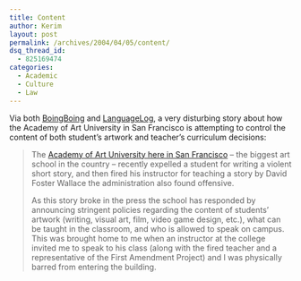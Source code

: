 ```yaml
---
title: Content
author: Kerim
layout: post
permalink: /archives/2004/04/05/content/
dsq_thread_id:
  - 825169474
categories:
  - Academic
  - Culture
  - Law
---
```

Via both <a href="http://www.boingboing.net/2004/04/04/academy_of_art_unive.html" onclick="_gaq.push(['_trackEvent', 'outbound-article', 'http://www.boingboing.net/2004/04/04/academy_of_art_unive.html', 'BoingBoing']);" >BoingBoing</a> and <a href="http://itre.cis.upenn.edu/~myl/languagelog/archives/000700.html" onclick="_gaq.push(['_trackEvent', 'outbound-article', 'http://itre.cis.upenn.edu/~myl/languagelog/archives/000700.html', 'LanguageLog']);" >LanguageLog</a>, a very disturbing story about how the Academy of Art University in San Francisco is attempting to control the content of both student&#8217;s artwork and teacher&#8217;s curriculum decisions:

> The <a href="http://www.neilgaiman.com/journal/2004_04_04_archive.asp#108111343851793010" onclick="_gaq.push(['_trackEvent', 'outbound-article', 'http://www.neilgaiman.com/journal/2004_04_04_archive.asp#108111343851793010', 'Academy of Art University here in San Francisco']);" >Academy of Art University here in San Francisco</a> &#8211; the biggest art school in the country &#8211; recently expelled a student for writing a violent short story, and then fired his instructor for teaching a story by David Foster Wallace the administration also found offensive.
> 
> As this story broke in the press the school has responded by announcing stringent policies regarding the content of students&#8217; artwork (writing, visual art, film, video game design, etc.), what can be taught in the classroom, and who is allowed to speak on campus.&#160; This was brought home to me when an instructor at the college invited me to speak to his class (along with the fired teacher and a representative of the First Amendment Project) and I was physically barred from entering the building. 

